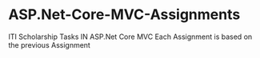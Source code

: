 # ASP.Net-Core-MVC-Assignments
ITI Scholarship Tasks IN ASP.Net Core MVC 
Each Assignment is based on the previous Assignment
